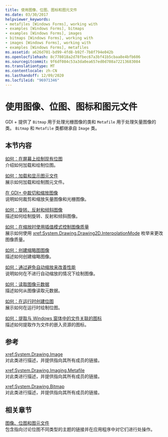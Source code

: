```yaml
---
title: 使用图像、位图、图标和图元文件
ms.date: 03/30/2017
helpviewer_keywords:
- metafiles [Windows Forms], working with
- examples [Windows Forms], bitmaps
- examples [Windows Forms], images
- bitmaps [Windows Forms], working with
- images [Windows Forms], working with
- examples [Windows Forms], metafiles
ms.assetid: a626d701-bd99-4fd8-b92f-7b8f794e042b
ms.openlocfilehash: 8c778018a2d78fbec67a3bf41b5cbaa8e4bfb606
ms.sourcegitcommit: 9f6df084c53a3da0ea657ed0d708a72213683084
ms.translationtype: MT
ms.contentlocale: zh-CN
ms.lasthandoff: 12/09/2020
ms.locfileid: "96971346"
---
```

# <a name="working-with-images-bitmaps-icons-and-metafiles"></a>使用图像、位图、图标和图元文件
GDI + 提供了 `Bitmap` 用于处理光栅图像的类和 `Metafile` 用于处理矢量图像的类。 `Bitmap` 和 `Metafile` 类都继承自 `Image` 类。  
  
## <a name="in-this-section"></a>本节内容  
 [如何：在屏幕上绘制现有位图](how-to-draw-an-existing-bitmap-to-the-screen.md)  
 介绍如何加载和绘制位图。  
  
 [如何：加载和显示图元文件](how-to-load-and-display-metafiles.md)  
 展示如何加载和绘制图元文件。  
  
 [在 GDI+ 中裁切和缩放图像](cropping-and-scaling-images-in-gdi.md)  
 说明如何裁剪和缩放矢量图像和光栅图像。  
  
 [如何：旋转、反射和倾斜图像](how-to-rotate-reflect-and-skew-images.md)  
 描述如何绘制旋转、反射和倾斜图像。  
  
 [如何：在缩放时使用插值模式控制图像质量](how-to-use-interpolation-mode-to-control-image-quality-during-scaling.md)  
 展示如何使用 <xref:System.Drawing.Drawing2D.InterpolationMode> 枚举来更改图像质量。  
  
 [如何：创建缩略图图像](how-to-create-thumbnail-images.md)  
 描述如何创建缩略图像。  
  
 [如何：通过避免自动缩放来改善性能](how-to-improve-performance-by-avoiding-automatic-scaling.md)  
 说明如何在不进行自动缩放的情况下绘制图像。  
  
 [如何：读取图像元数据](how-to-read-image-metadata.md)  
 描述如何从图像读取元数据。  
  
 [如何：在运行时创建位图](how-to-create-a-bitmap-at-run-time.md)  
 展示如何在运行时绘制位图。  
  
 [如何：提取与 Windows 窗体中的文件关联的图标](how-to-extract-the-icon-associated-with-a-file-in-windows-forms.md)  
 描述如何提取作为文件的嵌入资源的图标。  
  
## <a name="reference"></a>参考  
 <xref:System.Drawing.Image>  
 对此类进行描述，并提供指向其所有成员的链接。  
  
 <xref:System.Drawing.Imaging.Metafile>  
 对此类进行描述，并提供指向其所有成员的链接。  
  
 <xref:System.Drawing.Bitmap>  
 对此类进行描述，并提供指向其所有成员的链接。  
  
## <a name="related-sections"></a>相关章节  
 [图像、位图和图元文件](images-bitmaps-and-metafiles.md)  
 包含指向讨论位图不同类型的主题的链接并在应用程序中对它们进行处操作。
